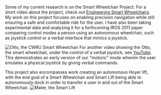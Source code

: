 Some of my current research is on the Smart Wheelchair Project. For a short video about the project, check out [Engineering Smart Wheelchairs](http://www.youtube.com/watch?v=mYIq59yGGwc). My work on this project focuses on enabling precision navigation while still ensuring a safe and comfortable ride for the user. I have also been taking experimental data and analyzing it for a forthcoming IROS 2011 paper comparing control modes a person using an autonomous wheelchair, such as joystick control or a verbal interface that mimics a joystick.

![Otto, the CWRU Smart Wheelchair](/images/otto.jpg) For another video showing the Otto, the smart wheelchair, under the control of a verbal joystick, see [YouTube](http://www.youtube.com/user/chadrockey87#p/a/u/2/Ly1ot7R1Tlw). This demonstrates an early version of our "motoric" mode wherein the user emulates a physical joystick by giving verbal commands.

This project also encompasses work creating an autonomous Hoyer lift, with the end goal of a Smart Wheelchair and Smart Lift being able to autonomously dock in order to transfer a user in and out of the Smart Wheelchair. ![Mater, the Smart Lift](/images/lift.jpg) 
